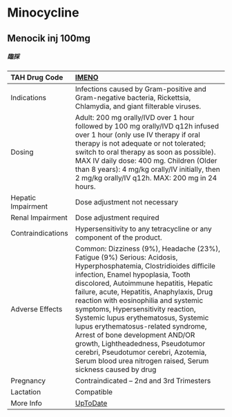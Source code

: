 # Minocycline

## Menocik inj 100mg

##### 臨採

| TAH Drug Code      | [IMENO](https://www.tahsda.org.tw/drugs/hissearch.php?drug_code=IMENO)                                                                                                                                                                                                                                                                                                                                                                                                                                                                                                                  |
|:-------------------|:----------------------------------------------------------------------------------------------------------------------------------------------------------------------------------------------------------------------------------------------------------------------------------------------------------------------------------------------------------------------------------------------------------------------------------------------------------------------------------------------------------------------------------------------------------------------------------------|
| Indications        | Infections caused by Gram-positive and Gram-negative bacteria, Rickettsia, Chlamydia, and giant filterable viruses.                                                                                                                                                                                                                                                                                                                                                                                                                                                                     |
| Dosing             | Adult: 200 mg orally/IVD over 1 hour followed by 100 mg orally/IVD q12h infused over 1 hour (only use IV therapy if oral therapy is not adequate or not tolerated; switch to oral therapy as soon as possible). MAX IV daily dose: 400 mg. Children (Older than 8 years): 4 mg/kg orally/IV initially, then 2 mg/kg orally/IV q12h. MAX: 200 mg in 24 hours.                                                                                                                                                                                                                            |
| Hepatic Impairment | Dose adjustment not necessary                                                                                                                                                                                                                                                                                                                                                                                                                                                                                                                                                           |
| Renal Impairment   | Dose adjustment required                                                                                                                                                                                                                                                                                                                                                                                                                                                                                                                                                                |
| Contraindications  | Hypersensitivity to any tetracycline or any component of the product.                                                                                                                                                                                                                                                                                                                                                                                                                                                                                                                   |
| Adverse Effects    | Common: Dizziness (9%), Headache (23%), Fatigue (9%) Serious: Acidosis, Hyperphosphatemia, Clostridioides difficile infection, Enamel hypoplasia, Tooth discolored, Autoimmune hepatitis, Hepatic failure, acute, Hepatitis, Anaphylaxis, Drug reaction with eosinophilia and systemic symptoms, Hypersensitivity reaction, Systemic lupus erythematosus, Systemic lupus erythematosus-related syndrome, Arrest of bone development AND/OR growth, Lightheadedness, Pseudotumor cerebri, Pseudotumor cerebri, Azotemia, Serum blood urea nitrogen raised, Serum sickness caused by drug |
| Pregnancy          | Contraindicated – 2nd and 3rd Trimesters                                                                                                                                                                                                                                                                                                                                                                                                                                                                                                                                                |
| Lactation          | Compatible                                                                                                                                                                                                                                                                                                                                                                                                                                                                                                                                                                              |
| More Info          | [UpToDate](https://www.uptodate.com/contents/minocycline-drug-information)                                                                                                                                                                                                                                                                                                                                                                                                                                                                                                              |

